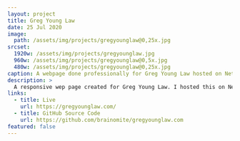 ```yaml
---
layout: project
title: Greg Young Law
date: 25 Jul 2020
image:
  path: /assets/img/projects/gregyounglaw@0,25x.jpg
srcset:
  1920w: /assets/img/projects/gregyounglaw.jpg
  960w: /assets/img/projects/gregyounglaw@0,5x.jpg
  480w: /assets/img/projects/gregyounglaw@0,25x.jpg
caption: A webpage done professionally for Greg Young Law hosted on Netlify.
description: >
  A responsive wep page created for Greg Young Law. I hosted this on Netlify.
links:
  - title: Live
    url: https://gregyounglaw.com/
  - title: GitHub Source Code
    url: https://github.com/brainomite/gregyounglaw.com
featured: false
---
```

